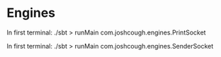 # Engines

In first terminal:
    ./sbt
    > runMain com.joshcough.engines.PrintSocket

In first terminal:
    ./sbt
    > runMain com.joshcough.engines.SenderSocket

